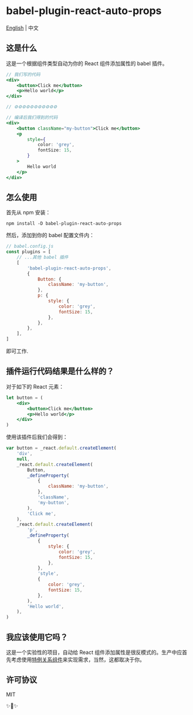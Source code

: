 # babel-plugin-react-auto-props

[English](/README.md) | 中文

## 这是什么

这是一个根据组件类型自动为你的 React 组件添加属性的 babel 插件。

```jsx
// 我们写的代码
<div>
    <button>Click me</button>
    <p>Hello world</p>
</div>

// ⚙⚙⚙⚙⚙⚙⚙⚙⚙⚙⚙

// 编译后我们得到的代码
<div>
    <button className="my-button">Click me</button>
    <p 
        style={
            color: 'grey',
            fontSize: 15,
        }
    >
        Hello world
    </p>
</div>
```

## 怎么使用

首先从 npm 安装：

```
npm install -D babel-plugin-react-auto-props
```

然后，添加到你的 babel 配置文件内：

```js
// babel.config.js
const plugins = [
    // ...其他 babel 插件
    [
        'babel-plugin-react-auto-props',
        {
            Button: {
                className: 'my-button',
            },
            p: {
                style: {
                    color: 'grey',
                    fontSize: 15,
                },
            },
        },
    ],
]
```

即可工作.

## 插件运行代码结果是什么样的？

对于如下的 React 元素：

```jsx
let button = (
    <div>
        <button>Click me</button>
        <p>Hello world</p>
    </div>
)
```

使用该插件后我们会得到：

```js
var button = _react.default.createElement(
    'div',
    null,
    _react.default.createElement(
        Button,
        _defineProperty(
            {
                className: 'my-button',
            },
            'className',
            'my-button',
        ),
        'Click me',
    ),
    _react.default.createElement(
        'p',
        _defineProperty(
            {
                style: {
                    color: 'grey',
                    fontSize: 15,
                },
            },
            'style',
            {
                color: 'grey',
                fontSize: 15,
            },
        ),
        'Hello world',
    ),
)
```

## 我应该使用它吗？

这是一个实验性的项目，自动给 React 组件添加属性是很反模式的。生产中应首先考虑使用[特例关系组件](https://zh-hans.reactjs.org/docs/composition-vs-inheritance.html#specialization)来实现需求，当然，这都取决于你。

## 许可协议

MIT

✨🍰✨